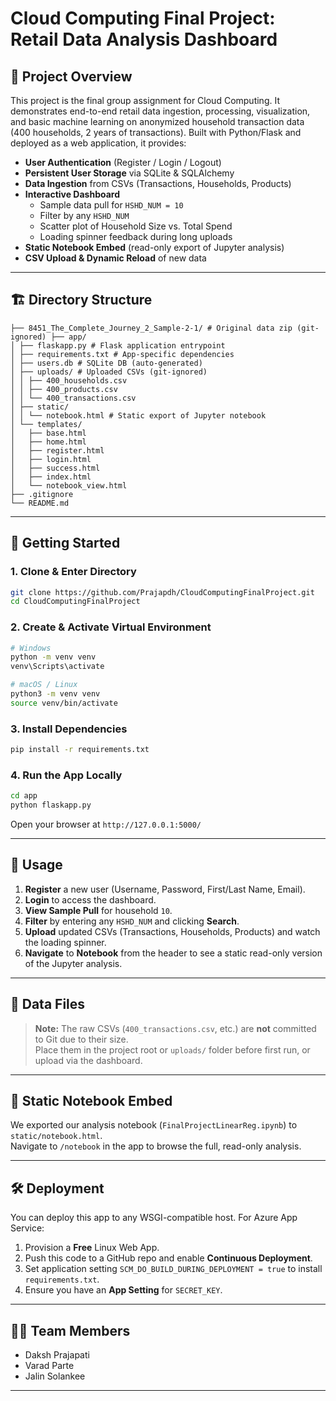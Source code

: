 # Cloud Computing Final Project: Retail Data Analysis Dashboard

## 📖 Project Overview

This project is the final group assignment for Cloud Computing. It demonstrates end-to-end retail data ingestion, processing, visualization, and basic machine learning on anonymized household transaction data (400 households, 2 years of transactions). Built with Python/Flask and deployed as a web application, it provides:

- **User Authentication** (Register / Login / Logout)  
- **Persistent User Storage** via SQLite & SQLAlchemy  
- **Data Ingestion** from CSVs (Transactions, Households, Products)  
- **Interactive Dashboard**  
  - Sample data pull for `HSHD_NUM = 10`  
  - Filter by any `HSHD_NUM`  
  - Scatter plot of Household Size vs. Total Spend  
  - Loading spinner feedback during long uploads  
- **Static Notebook Embed** (read-only export of Jupyter analysis)  
- **CSV Upload & Dynamic Reload** of new data  

---

## 🏗️ Directory Structure

```
├── 8451_The_Complete_Journey_2_Sample-2-1/ # Original data zip (git-ignored) ├── app/ 
│ ├── flaskapp.py # Flask application entrypoint 
│ ├── requirements.txt # App-specific dependencies 
│ ├── users.db # SQLite DB (auto-generated) 
│ ├── uploads/ # Uploaded CSVs (git-ignored) 
│ │ ├── 400_households.csv 
│ │ ├── 400_products.csv 
│ │ └── 400_transactions.csv 
│ ├── static/ 
│ │ └── notebook.html # Static export of Jupyter notebook 
│ └── templates/ 
│   ├── base.html 
│   ├── home.html 
│   ├── register.html 
│   ├── login.html 
│   ├── success.html 
│   ├── index.html 
│   └── notebook_view.html 
├── .gitignore 
└── README.md
```

---

## 🚀 Getting Started

### 1. Clone & Enter Directory
```bash
git clone https://github.com/Prajapdh/CloudComputingFinalProject.git
cd CloudComputingFinalProject
```

### 2. Create & Activate Virtual Environment
```bash
# Windows
python -m venv venv
venv\Scripts\activate

# macOS / Linux
python3 -m venv venv
source venv/bin/activate
```

### 3. Install Dependencies
```bash
pip install -r requirements.txt
```

### 4. Run the App Locally
```bash
cd app
python flaskapp.py
```
Open your browser at `http://127.0.0.1:5000/`

---

## 🔧 Usage

1. **Register** a new user (Username, Password, First/Last Name, Email).  
2. **Login** to access the dashboard.  
3. **View Sample Pull** for household `10`.  
4. **Filter** by entering any `HSHD_NUM` and clicking **Search**.  
5. **Upload** updated CSVs (Transactions, Households, Products) and watch the loading spinner.  
6. **Navigate** to **Notebook** from the header to see a static read-only version of the Jupyter analysis.

---

## 📂 Data Files

> **Note:** The raw CSVs (`400_transactions.csv`, etc.) are **not** committed to Git due to their size.  
> Place them in the project root or `uploads/` folder before first run, or upload via the dashboard.

---

## 📓 Static Notebook Embed

We exported our analysis notebook (`FinalProjectLinearReg.ipynb`) to `static/notebook.html`.  
Navigate to `/notebook` in the app to browse the full, read-only analysis.

---

## 🛠️ Deployment

You can deploy this app to any WSGI-compatible host. For Azure App Service:

1. Provision a **Free** Linux Web App.  
2. Push this code to a GitHub repo and enable **Continuous Deployment**.  
3. Set application setting `SCM_DO_BUILD_DURING_DEPLOYMENT = true` to install `requirements.txt`.  
4. Ensure you have an **App Setting** for `SECRET_KEY`.  

---

## 🧑‍💻 Team Members

- Daksh Prajapati  
- Varad Parte  
- Jalin Solankee  

---
